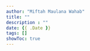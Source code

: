 ```yaml
---
author: "Miftah Maulana Wahab"
title: ""
description : ""
date: {{ .Date }}
tags: []
showToc: true
---
```

